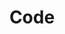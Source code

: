 ---
title: "Code"
description: "LaTeX style files to format academic papers and presentations (Beamer) and to typeset math easily."
# layout: "terms"
---